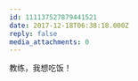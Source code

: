 ```yaml
---
id: 111137527879441521
date: 2017-12-18T06:38:18.000Z
reply: false
media_attachments: 0
---
```


教练，我想吃饭！

